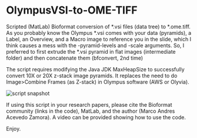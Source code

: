 # OlympusVSI-to-OME-TIFF
Scripted (MatLab) Bioformat conversion of *.vsi files (data tree) to *.ome.tiff. As you probably know the Olympus *.vsi comes with your data (pyramids), a Label, an Overview, and a Macro image to reference you in the slide, which I think causes a mess with the -pyramid-levels and -scale arguments. So, I preferred to first extrude the *.vsi pyramid in flat images (intermediate folder) and then concatenate them (bfconvert, 2nd time)   

The script requires modifying the Java JDK MaxHeapSize to successfully convert 10X or 20X z-stack image pyramids. It replaces the need to do Image>Combine Frames (as Z-stack) in Olympus software (AWS or Olyvia).


![script snapshot](https://user-images.githubusercontent.com/61703106/156726824-ffddb024-e0fb-458a-94d7-7be46b6a5a06.png)

If using this script in your research papers, please cite the Bioformat community (links in the code), MatLab, and the author (Marco Andres Acevedo Zamora). A video can be provided showing how to use the code.

Enjoy.
